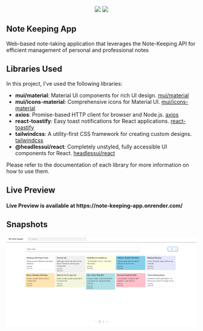 <p align="center">
    <img src="https://user-images.githubusercontent.com/62269745/174906065-7bb63e14-879a-4740-849c-0821697aeec2.png#gh-light-mode-only" width="40%">
    <img src="https://user-images.githubusercontent.com/62269745/174906068-aad23112-20fe-4ec8-877f-3ee1d9ec0a69.png#gh-dark-mode-only" width="40%">
</p>

## Note Keeping App

Web-based note-taking application that leverages the Note-Keeping API for efficient management of personal and professional notes

## Libraries Used

In this project, I've used the following libraries:

- **mui/material**: Material UI components for rich UI design. [mui/material](https://mui.com/)
- **mui/icons-material**: Comprehensive icons for Material UI. [mui/icons-material](https://mui.com/components/material-icons/)
- **axios**: Promise-based HTTP client for browser and Node.js. [axios](https://github.com/axios/axios)
- **react-toastify**: Easy toast notifications for React applications. [react-toastify](https://fkhadra.github.io/react-toastify/)
- **tailwindcss**: A utility-first CSS framework for creating custom designs. [tailwindcss](https://tailwindcss.com/)
- **@headlessui/react**: Completely unstyled, fully accessible UI components for React. [headlessui/react](https://headlessui.dev/react/)


Please refer to the documentation of each library for more information on how to use them.

## Live Preview

<h4 align="left">Live Preview is available at https://note-keeping-app.onrender.com/</h4>

## Snapshots

<img src="./src/assets/home-snapshot.png" alt="home page"/>
